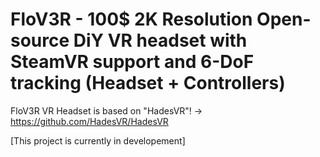 # FloV3R - 100$ 2K Resolution Open-source DiY VR headset with SteamVR support and 6-DoF tracking (Headset + Controllers)

FloV3R VR Headset is based on "HadesVR"! -> https://github.com/HadesVR/HadesVR

[This project is currently in developement]
